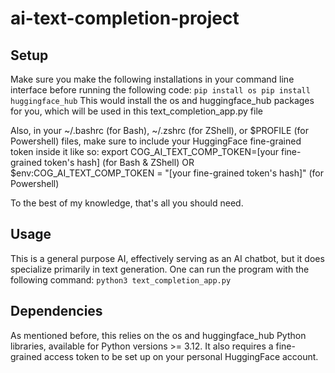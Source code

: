 # ai-text-completion-project

## Setup
Make sure you make the following installations in your command line interface before running the following code:
`pip install os
pip install huggingface_hub`
This would install the os and huggingface_hub packages for you, which will be used in this text_completion_app.py file

Also, in your ~/.bashrc (for Bash), ~/.zshrc (for ZShell), or $PROFILE (for Powershell) files, make sure to include your HuggingFace fine-grained token inside it like so:
export COG_AI_TEXT_COMP_TOKEN=[your fine-grained token's hash] (for Bash & ZShell)
OR
$env:COG_AI_TEXT_COMP_TOKEN = "[your fine-grained token's hash]" (for Powershell)

To the best of my knowledge, that's all you should need.

## Usage
This is a general purpose AI, effectively serving as an AI chatbot, but it does specialize primarily in text generation. One can run the program with the following command: `python3 text_completion_app.py`


## Dependencies
As mentioned before, this relies on the os and huggingface_hub Python libraries, available for Python versions >= 3.12. It also requires a fine-grained access token to be set up on your personal HuggingFace account.
